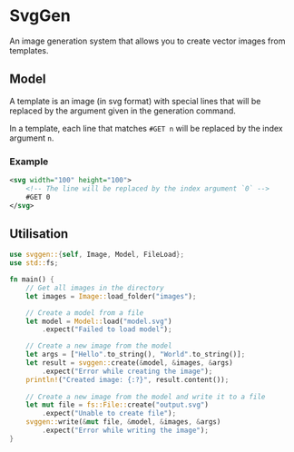 # SvgGen
An image generation system that allows you to create vector images from templates.

## Model
A template is an image (in svg format) with special lines that will be replaced by the argument given in the generation command.

In a template, each line that matches `#GET n` will be replaced by the index argument `n`.

### Example
```svg
<svg width="100" height="100">
    <!-- The line will be replaced by the index argument `0` -->
    #GET 0
</svg>
```

## Utilisation
```rust
use svggen::{self, Image, Model, FileLoad};
use std::fs;

fn main() {
    // Get all images in the directory
    let images = Image::load_folder("images");

    // Create a model from a file
    let model = Model::load("model.svg")
        .expect("Failed to load model");

    // Create a new image from the model
    let args = ["Hello".to_string(), "World".to_string()];
    let result = svggen::create(&model, &images, &args)
        .expect("Error while creating the image");
    println!("Created image: {:?}", result.content());
    
    // Create a new image from the model and write it to a file
    let mut file = fs::File::create("output.svg")
        .expect("Unable to create file");
    svggen::write(&mut file, &model, &images, &args)
        .expect("Error while writing the image");
}
```